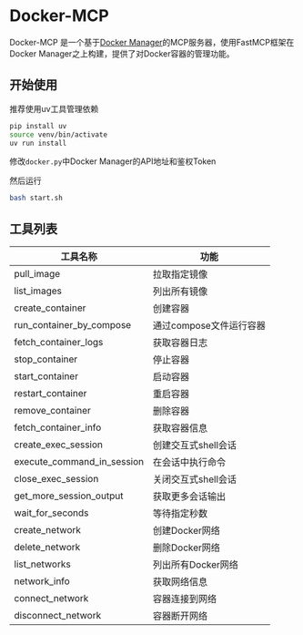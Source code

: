 # Docker-MCP

Docker-MCP 是一个基于[Docker Manager](https://github.com/DullJZ/docker-manager)的MCP服务器，使用FastMCP框架在Docker Manager之上构建，提供了对Docker容器的管理功能。

## 开始使用

推荐使用uv工具管理依赖

```bash
pip install uv
source venv/bin/activate
uv run install
```

修改`docker.py`中Docker Manager的API地址和鉴权Token

然后运行

```bash
bash start.sh
```

## 工具列表

| 工具名称 | 功能 |
| -------- | ---- |
| pull_image | 拉取指定镜像 |
| list_images | 列出所有镜像 |
| create_container | 创建容器 |
| run_container_by_compose | 通过compose文件运行容器 |
| fetch_container_logs | 获取容器日志 |
| stop_container | 停止容器 |
| start_container | 启动容器 |
| restart_container | 重启容器 |
| remove_container | 删除容器 |
| fetch_container_info | 获取容器信息 |
| create_exec_session | 创建交互式shell会话 |
| execute_command_in_session | 在会话中执行命令 |
| close_exec_session | 关闭交互式shell会话 |
| get_more_session_output | 获取更多会话输出 |
| wait_for_seconds | 等待指定秒数 |
| create_network | 创建Docker网络 |
| delete_network | 删除Docker网络 |
| list_networks | 列出所有Docker网络 |
| network_info | 获取网络信息 |
| connect_network | 容器连接到网络 |
| disconnect_network | 容器断开网络 |